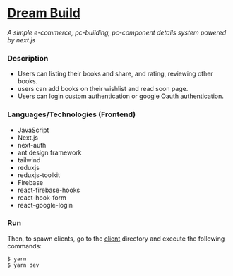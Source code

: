 # [Dream Build]()

_A simple e-commerce, pc-building, pc-component details system powered by next.js_

### Description

- Users can listing their books and share, and rating, reviewing other books.
- users can add books on their wishlist and read soon page.
- Users can login custom authentication or google Oauth authentication.

### Languages/Technologies (Frontend)

- JavaScript
- Next.js
- next-auth
- ant design framework
- tailwind
- reduxjs
- reduxjs-toolkit
- Firebase
- react-firebase-hooks
- react-hook-form
- react-google-login

### Run

Then, to spawn clients, go to the [client](./frontend/) directory and execute the following commands:

```
$ yarn
$ yarn dev
```

